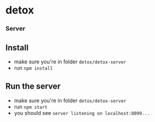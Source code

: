 # detox
### Server

## Install

* make sure you're in folder `detox/detox-server`
* run `npm install`

## Run the server

* make sure you're in folder `detox/detox-server`
* run `npm start`
* you should see `server listening on localhost:8099...`
